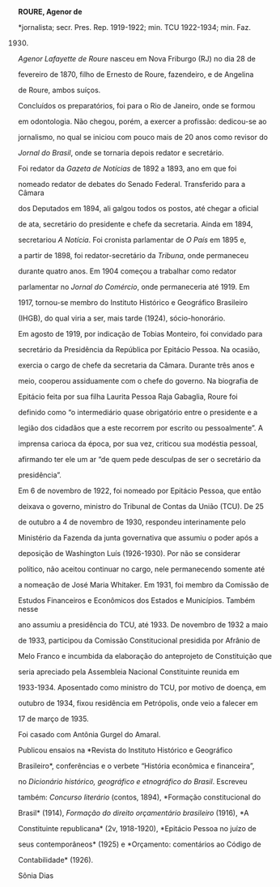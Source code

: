 **ROURE, Agenor de**



\*jornalista; secr. Pres. Rep. 1919-1922; min. TCU 1922-1934; min. Faz.

1930.



*Agenor Lafayette de Roure* nasceu em Nova Friburgo (RJ) no dia 28 de

fevereiro de 1870, filho de Ernesto de Roure, fazendeiro, e de Angelina

de Roure, ambos suíços.



Concluídos os preparatórios, foi para o Rio de Janeiro, onde se formou

em odontologia. Não chegou, porém, a exercer a profissão: dedicou-se ao

jornalismo, no qual se iniciou com pouco mais de 20 anos como revisor do

*Jornal do Brasil*, onde se tornaria depois redator e secretário.



Foi redator da *Gazeta de Notícias* de 1892 a 1893, ano em que foi

nomeado redator de debates do Senado Federal. Transferido para a Câmara

dos Deputados em 1894, ali galgou todos os postos, até chegar a oficial

de ata, secretário do presidente e chefe da secretaria. Ainda em 1894,

secretariou *A Notícia*. Foi cronista parlamentar de *O País* em 1895 e,

a partir de 1898, foi redator-secretário da *Tribuna*, onde permaneceu

durante quatro anos. Em 1904 começou a trabalhar como redator

parlamentar no *Jornal do Comércio*, onde permaneceria até 1919. Em

1917, tornou-se membro do Instituto Histórico e Geográfico Brasileiro

(IHGB), do qual viria a ser, mais tarde (1924), sócio-honorário.



Em agosto de 1919, por indicação de Tobias Monteiro, foi convidado para

secretário da Presidência da República por Epitácio Pessoa. Na ocasião,

exercia o cargo de chefe da secretaria da Câmara. Durante três anos e

meio, cooperou assiduamente com o chefe do governo. Na biografia de

Epitácio feita por sua filha Laurita Pessoa Raja Gabaglia, Roure foi

definido como “o intermediário quase obrigatório entre o presidente e a

legião dos cidadãos que a este recorrem por escrito ou pessoalmente”. A

imprensa carioca da época, por sua vez, criticou sua modéstia pessoal,

afirmando ter ele um ar “de quem pede desculpas de ser o secretário da

presidência”.



Em 6 de novembro de 1922, foi nomeado por Epitácio Pessoa, que então

deixava o governo, ministro do Tribunal de Contas da União (TCU). De 25

de outubro a 4 de novembro de 1930, respondeu interinamente pelo

Ministério da Fazenda da junta governativa que assumiu o poder após a

deposição de Washington Luís (1926-1930). Por não se considerar

político, não aceitou continuar no cargo, nele permanecendo somente até

a nomeação de José Maria Whitaker. Em 1931, foi membro da Comissão de

Estudos Financeiros e Econômicos dos Estados e Municípios. Também nesse

ano assumiu a presidência do TCU, até 1933. De novembro de 1932 a maio

de 1933, participou da Comissão Constitucional presidida por Afrânio de

Melo Franco e incumbida da elaboração do anteprojeto de Constituição que

seria apreciado pela Assembleia Nacional Constituinte reunida em

1933-1934. Aposentado como ministro do TCU, por motivo de doença, em

outubro de 1934, fixou residência em Petrópolis, onde veio a falecer em

17 de março de 1935.



Foi casado com Antônia Gurgel do Amaral.



Publicou ensaios na *Revista do Instituto Histórico e Geográfico

Brasileiro*, conferências e o verbete “História econômica e financeira”,

no *Dicionário histórico, geográfico e etnográfico do Brasil*. Escreveu

também: *Concurso literário* (contos, 1894), *Formação constitucional do

Brasil* (1914), *Formação do direito orçamentário brasileiro* (1916), *A

Constituinte republicana* (2v, 1918-1920), *Epitácio Pessoa no juízo de

seus contemporâneos* (1925) e *Orçamento: comentários ao Código de

Contabilidade* (1926).



Sônia Dias



